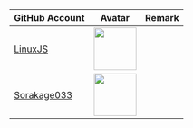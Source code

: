 | GitHub Account                                | Avatar                                                                                                             | Remark   |
|-----------------------------------------------|--------------------------------------------------------------------------------------------------------------------|----------|
| [LinuxJS](https://github.com/LinuxJS)         | <a href="https://github.com/LinuxJS"><img src="https://github.com/LinuxJS.png" width=75px height=75px></a>         |          |
| [Sorakage033](https://github.com/Sorakage033) | <a href="https://github.com/Sorakage033"><img src="https://github.com/Sorakage033.png" width=75px height=75px></a> |          |